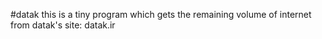 #datak
this is a tiny program which gets the remaining volume of internet from datak's site:
datak.ir